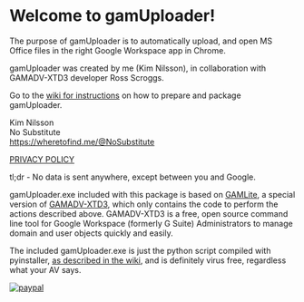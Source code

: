 # Welcome to gamUploader!

The purpose of gamUploader is to automatically upload, and open MS Office files in the right Google Workspace app in Chrome.

gamUploader was created by me (Kim Nilsson), in collaboration with GAMADV-XTD3 developer Ross Scroggs.

Go to the [wiki for instructions](https://github.com/NoSubstitute/gamUploader/wiki) on how to prepare and package gamUploader.<br>

Kim Nilsson<br>
No Substitute<br>
https://wheretofind.me/@NoSubstitute

[PRIVACY POLICY](https://tools.no-substitute.com/pp)

tl;dr - No data is sent anywhere, except between you and Google.


gamUploader.exe included with this package is based on [GAMLite](https://github.com/taers232c/GAMLite), a special version of [GAMADV-XTD3](https://github.com/taers232c/GAMADV-XTD3), which only contains the code to perform the actions described above. GAMADV-XTD3 is a free, open source command line tool for Google Workspace (formerly G Suite) Administrators to manage domain and user objects quickly and easily.

The included gamUploader.exe is just the python script compiled with pyinstaller, [as described in the wiki](https://github.com/NoSubstitute/gamUploader/wiki/Compile-your-own-gamUploader-(optional)), and is definitely virus free, regardless what your AV says.

[![paypal](https://www.paypalobjects.com/en_US/i/btn/btn_donateCC_LG.gif)](https://www.paypal.me/NoSubstitute/25USD)
